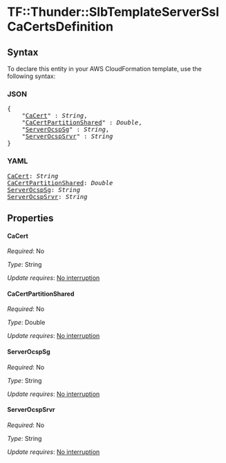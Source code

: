 # TF::Thunder::SlbTemplateServerSsl CaCertsDefinition

## Syntax

To declare this entity in your AWS CloudFormation template, use the following syntax:

### JSON

<pre>
{
    "<a href="#cacert" title="CaCert">CaCert</a>" : <i>String</i>,
    "<a href="#cacertpartitionshared" title="CaCertPartitionShared">CaCertPartitionShared</a>" : <i>Double</i>,
    "<a href="#serverocspsg" title="ServerOcspSg">ServerOcspSg</a>" : <i>String</i>,
    "<a href="#serverocspsrvr" title="ServerOcspSrvr">ServerOcspSrvr</a>" : <i>String</i>
}
</pre>

### YAML

<pre>
<a href="#cacert" title="CaCert">CaCert</a>: <i>String</i>
<a href="#cacertpartitionshared" title="CaCertPartitionShared">CaCertPartitionShared</a>: <i>Double</i>
<a href="#serverocspsg" title="ServerOcspSg">ServerOcspSg</a>: <i>String</i>
<a href="#serverocspsrvr" title="ServerOcspSrvr">ServerOcspSrvr</a>: <i>String</i>
</pre>

## Properties

#### CaCert

_Required_: No

_Type_: String

_Update requires_: [No interruption](https://docs.aws.amazon.com/AWSCloudFormation/latest/UserGuide/using-cfn-updating-stacks-update-behaviors.html#update-no-interrupt)

#### CaCertPartitionShared

_Required_: No

_Type_: Double

_Update requires_: [No interruption](https://docs.aws.amazon.com/AWSCloudFormation/latest/UserGuide/using-cfn-updating-stacks-update-behaviors.html#update-no-interrupt)

#### ServerOcspSg

_Required_: No

_Type_: String

_Update requires_: [No interruption](https://docs.aws.amazon.com/AWSCloudFormation/latest/UserGuide/using-cfn-updating-stacks-update-behaviors.html#update-no-interrupt)

#### ServerOcspSrvr

_Required_: No

_Type_: String

_Update requires_: [No interruption](https://docs.aws.amazon.com/AWSCloudFormation/latest/UserGuide/using-cfn-updating-stacks-update-behaviors.html#update-no-interrupt)

